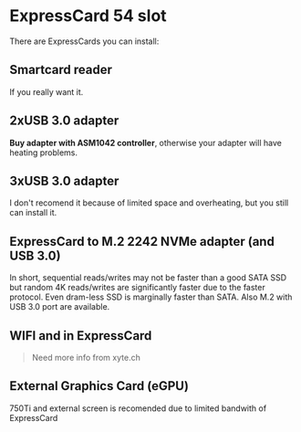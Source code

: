 # ExpressCard 54 slot
There are ExpressCards you can install:
## Smartcard reader
If you really want it.
## 2xUSB 3.0 adapter
**Buy adapter with ASM1042 controller**, otherwise your adapter will have heating problems.
## 3xUSB 3.0 adapter
I don't recomend it because of limited space and overheating, but you still can install it.
## ExpressCard to M.2 2242 NVMe adapter (and USB 3.0)
In short, sequential reads/writes may not be faster than a good SATA SSD but random 4K reads/writes are significantly faster due to the faster protocol. Even dram-less SSD is marginally faster than SATA.
Also M.2 with USB 3.0 port are available.
## WIFI and in ExpressCard
> Need more info from xyte.ch
## External Graphics Card (eGPU)
750Ti and external screen is recomended due to limited bandwith of ExpressCard
